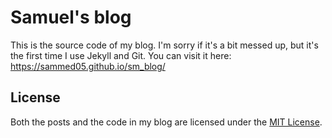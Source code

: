 # Samuel's blog

This is the source code of my blog. I'm sorry if it's a bit messed up, but it's the first time I use Jekyll and Git.
You can visit it here: https://sammed05.github.io/sm_blog/

## License

Both the posts and the code in my blog are licensed under the [MIT License](https://choosealicense.com/licenses/mit/).
